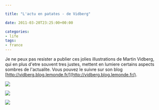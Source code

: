 ```yaml
---

title: "L'actu en patates - de Vidberg"

date: 2011-03-20T23:25:00+00:00

categories: 
- life
tags:
- france 
---
```


Je ne peux pas resister a publier ces jolies illustrations de Martin Vidberg, qui en plus d'etre souvent tres justes, mettent en lumiere certains aspects sombres de l'actualite. Vous pouvez le suivre sur son blog [http://vidberg.blog.lemonde.fr/](http://vidberg.blog.lemonde.fr/).

![](media/052_japon.1299837789.gif)

![](media/059_solidarite.1300180852.gif)

![](media/063_intervention-en-libye.1300.gif)